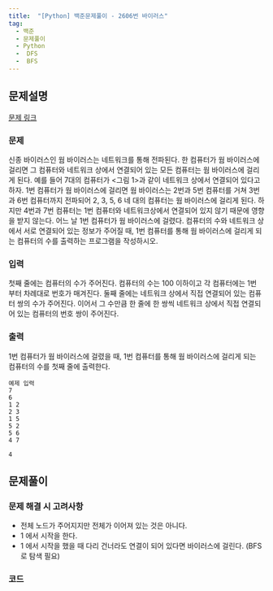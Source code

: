 ```yaml
---
title:  "[Python] 백준문제풀이 - 2606번 바이러스"
tag: 
  - 백준 
  - 문제풀이 
  - Python 
  -  DFS 
  -  BFS
---
```


## 문제설명
<a href="https://www.acmicpc.net/problem/2606">문제 링크</a>

### 문제
신종 바이러스인 웜 바이러스는 네트워크를 통해 전파된다. 한 컴퓨터가 웜 바이러스에 걸리면 그 컴퓨터와 네트워크 상에서 연결되어 있는 모든 컴퓨터는 웜 바이러스에 걸리게 된다.
예를 들어 7대의 컴퓨터가 <그림 1>과 같이 네트워크 상에서 연결되어 있다고 하자. 1번 컴퓨터가 웜 바이러스에 걸리면 웜 바이러스는 2번과 5번 컴퓨터를 거쳐 3번과 6번 컴퓨터까지 전파되어 2, 3, 5, 6 네 대의 컴퓨터는 웜 바이러스에 걸리게 된다. 하지만 4번과 7번 컴퓨터는 1번 컴퓨터와 네트워크상에서 연결되어 있지 않기 때문에 영향을 받지 않는다.
어느 날 1번 컴퓨터가 웜 바이러스에 걸렸다. 컴퓨터의 수와 네트워크 상에서 서로 연결되어 있는 정보가 주어질 때, 1번 컴퓨터를 통해 웜 바이러스에 걸리게 되는 컴퓨터의 수를 출력하는 프로그램을 작성하시오.

### 입력
첫째 줄에는 컴퓨터의 수가 주어진다. 컴퓨터의 수는 100 이하이고 각 컴퓨터에는 1번 부터 차례대로 번호가 매겨진다. 둘째 줄에는 네트워크 상에서 직접 연결되어 있는 컴퓨터 쌍의 수가 주어진다. 이어서 그 수만큼 한 줄에 한 쌍씩 네트워크 상에서 직접 연결되어 있는 컴퓨터의 번호 쌍이 주어진다.

### 출력
1번 컴퓨터가 웜 바이러스에 걸렸을 때, 1번 컴퓨터를 통해 웜 바이러스에 걸리게 되는 컴퓨터의 수를 첫째 줄에 출력한다.

```
예제 입력
7
6
1 2
2 3
1 5
5 2
5 6
4 7
```
```
4
```

## 문제풀이
### 문제 해결 시 고려사항
- 전체 노드가 주어지지만 전체가 이어져 있는 것은 아니다.
- 1 에서 시작을 한다.
- 1 에서 시작을 했을 때 다리 건너라도 연결이 되어 있다면 바이러스에 걸린다. (BFS 로 탐색 필요)

### 코드
<script src="https://gist.github.com/wjswjdgns/84a3eec286792f2fd4dff11c93b3e795.js"></script>

